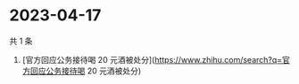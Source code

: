 # 2023-04-17

共 1 条

<!-- BEGIN -->
<!-- 最后更新时间 Mon Apr 17 2023 04:08:42 GMT+0800 (China Standard Time) -->

1. [官方回应公务接待喝 20
   元酒被处分](https://www.zhihu.com/search?q=官方回应公务接待喝 20 元酒被处分)

<!-- END -->
